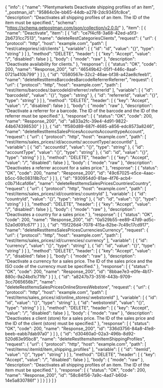 {
  "info": {
    "name": "Plentymarkets Deactivate shipping profiles of an item",
    "_postman_id": "95864c0e-bb65-44db-a278-2dc9345fc8ce",
    "description": "Deactivates all shipping profiles of an item. The ID of the item must be specified.",
    "schema": "https://schema.getpostman.com/json/collection/v2.0.0/"
  },
  "item": [
    {
      "name": "Deactivate",
      "item": [
        {
          "id": "ce7f4cf8-3a68-42ed-a5f3-2b6731cc7513",
          "name": "deleteRestCategoriesClients",
          "request": {
            "url": {
              "protocol": "http",
              "host": "example.com",
              "path": [
                "rest/categories/:id/clients"
              ],
              "variable": [
                {
                  "id": "id",
                  "value": "{}",
                  "type": "string"
                }
              ]
            },
            "method": "DELETE",
            "header": [
              {
                "key": "Accept",
                "value": "*/*",
                "disabled": false
              }
            ],
            "body": {
              "mode": "raw"
            },
            "description": "Deactivate availability for clients."
          },
          "response": [
            {
              "status": "OK",
              "code": 200,
              "name": "Response_200",
              "id": "46549b42-05f1-446c-8aaf-0721a410b799"
            }
          ]
        },
        {
          "id": "0580567e-32c2-46ae-bf38-a42ae8cfeeb1",
          "name": "deleteRestItemsBarcodesBarcodeReferrerReferrer",
          "request": {
            "url": {
              "protocol": "http",
              "host": "example.com",
              "path": [
                "rest/items/barcodes/:barcodeId/referrer/:referrerId"
              ],
              "variable": [
                {
                  "id": "barcodeId",
                  "value": "{}",
                  "type": "string"
                },
                {
                  "id": "referrerId",
                  "value": "{}",
                  "type": "string"
                }
              ]
            },
            "method": "DELETE",
            "header": [
              {
                "key": "Accept",
                "value": "*/*",
                "disabled": false
              }
            ],
            "body": {
              "mode": "raw"
            },
            "description": "Deactivate a referrer for a barcode. The ID of the barcode and the ID of the referrer must be specified."
          },
          "response": [
            {
              "status": "OK",
              "code": 200,
              "name": "Response_200",
              "id": "a833a2fc-39e4-4d91-9822-44b674398530"
            }
          ]
        },
        {
          "id": "ff580d89-687f-4685-a856-edc8573a8246",
          "name": "deleteRestItemsSalesPricesAccountsAccounttypeAccount",
          "request": {
            "url": {
              "protocol": "http",
              "host": "example.com",
              "path": [
                "rest/items/sales_prices/:id/accounts/:accountType/:accountId"
              ],
              "variable": [
                {
                  "id": "accountId",
                  "value": "{}",
                  "type": "string"
                },
                {
                  "id": "accountType",
                  "value": "{}",
                  "type": "string"
                },
                {
                  "id": "id",
                  "value": "{}",
                  "type": "string"
                }
              ]
            },
            "method": "DELETE",
            "header": [
              {
                "key": "Accept",
                "value": "*/*",
                "disabled": false
              }
            ],
            "body": {
              "mode": "raw"
            },
            "description": "Deactivates a referrer account for a sales price."
          },
          "response": [
            {
              "status": "OK",
              "code": 200,
              "name": "Response_200",
              "id": "49c67025-e5ce-4aac-b5cc-59c08318b7cc"
            }
          ]
        },
        {
          "id": "930954d0-81ae-4f76-acb4-c0b714cafd6e",
          "name": "deleteRestItemsSalesPricesCountriesCountry",
          "request": {
            "url": {
              "protocol": "http",
              "host": "example.com",
              "path": [
                "rest/items/sales_prices/:id/countries/:countryId"
              ],
              "variable": [
                {
                  "id": "countryId",
                  "value": "{}",
                  "type": "string"
                },
                {
                  "id": "id",
                  "value": "{}",
                  "type": "string"
                }
              ]
            },
            "method": "DELETE",
            "header": [
              {
                "key": "Accept",
                "value": "*/*",
                "disabled": false
              }
            ],
            "body": {
              "mode": "raw"
            },
            "description": "Deactivates a country for a sales price."
          },
          "response": [
            {
              "status": "OK",
              "code": 200,
              "name": "Response_200",
              "id": "0a529b55-ee89-47d9-ad5c-52a0d091c671"
            }
          ]
        },
        {
          "id": "f5f226d4-7078-415a-82be-7c49c17cd917",
          "name": "deleteRestItemsSalesPricesCurrenciesCurrency",
          "request": {
            "url": {
              "protocol": "http",
              "host": "example.com",
              "path": [
                "rest/items/sales_prices/:id/currencies/:currency"
              ],
              "variable": [
                {
                  "id": "currency",
                  "value": "{}",
                  "type": "string"
                },
                {
                  "id": "id",
                  "value": "{}",
                  "type": "string"
                }
              ]
            },
            "method": "DELETE",
            "header": [
              {
                "key": "Accept",
                "value": "*/*",
                "disabled": false
              }
            ],
            "body": {
              "mode": "raw"
            },
            "description": "Deactivate a currency for a sales price. The ID of the sales price and the ISO code of the currency must be specified."
          },
          "response": [
            {
              "status": "OK",
              "code": 200,
              "name": "Response_200",
              "id": "8bbae7e3-e0fe-4b17-880c-9a24bd1c71fb"
            }
          ]
        },
        {
          "id": "a8247b73-3516-443b-9709-3cc7065656b7",
          "name": "deleteRestItemsSalesPricesOnlineStoresWebstore",
          "request": {
            "url": {
              "protocol": "http",
              "host": "example.com",
              "path": [
                "rest/items/sales_prices/:id/online_stores/:webstoreId"
              ],
              "variable": [
                {
                  "id": "id",
                  "value": "{}",
                  "type": "string"
                },
                {
                  "id": "webstoreId",
                  "value": "{}",
                  "type": "string"
                }
              ]
            },
            "method": "DELETE",
            "header": [
              {
                "key": "Accept",
                "value": "*/*",
                "disabled": false
              }
            ],
            "body": {
              "mode": "raw"
            },
            "description": "Deactivates a client (store) for a sales price. The ID of the sales price and the ID of the client (store) must be specified."
          },
          "response": [
            {
              "status": "OK",
              "code": 200,
              "name": "Response_200",
              "id": "336d3756-84a8-41e8-beeb-eabb7dab97a0"
            }
          ]
        },
        {
          "id": "d30460a0-02a3-496b-8d92-520d63e95bc8",
          "name": "deleteRestItemsItemItemShippingProfiles",
          "request": {
            "url": {
              "protocol": "http",
              "host": "example.com",
              "path": [
                "rest/items/:itemId/item_shipping_profiles"
              ],
              "variable": [
                {
                  "id": "itemId",
                  "value": "{}",
                  "type": "string"
                }
              ]
            },
            "method": "DELETE",
            "header": [
              {
                "key": "Accept",
                "value": "*/*",
                "disabled": false
              }
            ],
            "body": {
              "mode": "raw"
            },
            "description": "Deactivates all shipping profiles of an item. The ID of the item must be specified."
          },
          "response": [
            {
              "status": "OK",
              "code": 200,
              "name": "Response_200",
              "id": "58c84f56-7a9c-4ad7-b60d-14e5a830786f"
            }
          ]
        }
      ]
    }
  ]
}